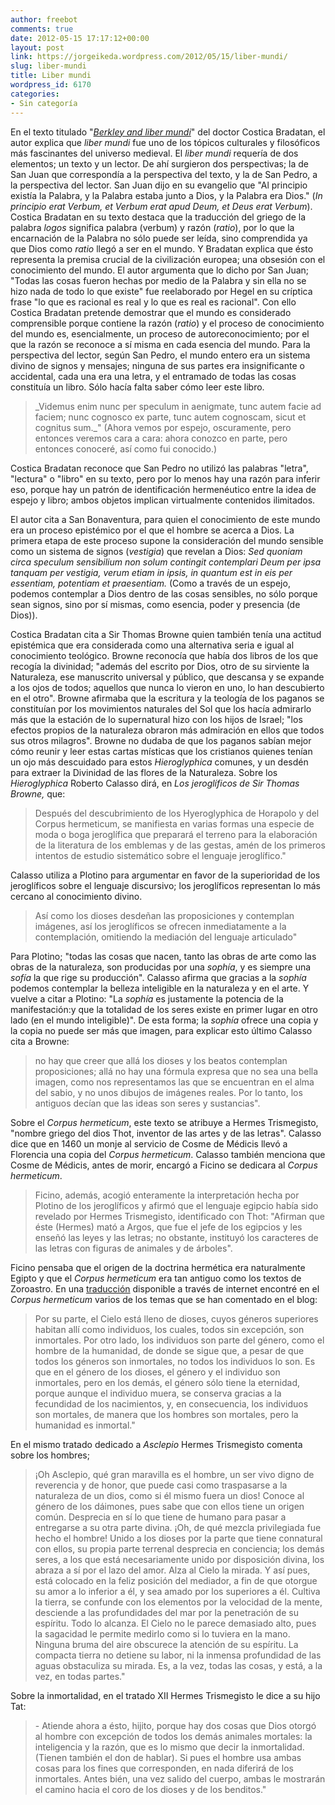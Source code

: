 ```yaml
---
author: freebot
comments: true
date: 2012-05-15 17:17:12+00:00
layout: post
link: https://jorgeikeda.wordpress.com/2012/05/15/liber-mundi/
slug: liber-mundi
title: Liber mundi
wordpress_id: 6170
categories:
- Sin categoría
---
```


En el texto titulado "[_Berkley and liber mundi_](http://www.minerva.mic.ul.ie//vol3/liber.html)" del doctor Costica Bradatan, el autor explica que _liber mundi_ fue uno de los tópicos culturales y filosóficos más fascinantes del universo medieval. El _liber mundi_ requería de dos elementos; un texto y un lector. De ahí surgieron dos perspectivas; la de San Juan que correspondía a la perspectiva del texto, y la de San Pedro, a la perspectiva del lector. 
San Juan dijo en su evangelio  que "Al principio existía la Palabra, y la Palabra estaba junto a Dios, y la Palabra era Dios." (_In principio erat Verbum, et Verbum erat apud Deum, et Deus erat Verbum_). Costica Bradatan en su texto destaca que la traducción del griego de la palabra _logos_ significa palabra (verbum) y razón (_ratio_), por lo que la encarnación de la Palabra no sólo puede ser leída, sino comprendida ya que Dios como _ratio_ llegó a ser en el mundo. Y Bradatan explica que ésto representa la premisa crucial de la civilización europea; una obsesión con el conocimiento del mundo. El autor argumenta que lo dicho por San Juan; "Todas las cosas fueron hechas por medio de la Palabra y sin ella no se hizo nada de todo lo que existe" fue reelaborado por Hegel en su críptica frase "lo que es racional es real y lo que es real es racional".   Con ello Costica Bradatan pretende demostrar que el mundo es considerado comprensible porque contiene la razón (_ratio_) y el proceso de conocimiento del mundo es, esencialmente, un proceso de autoreconocimiento; por el que la razón se reconoce a sí misma en cada esencia del mundo. 
Para la perspectiva del lector, según San Pedro, el mundo entero era un sistema divino de signos y mensajes; ninguna de sus partes era insignificante o accidental, cada una era una letra, y el entramado de todas las cosas constituía un libro. Sólo hacía falta saber cómo leer este libro.



<blockquote>_Videmus enim nunc per speculum in aenigmate, tunc autem facie ad faciem; nunc cognosco ex parte, tunc autem cognoscam, sicut et cognitus sum._"  (Ahora vemos por espejo, oscuramente, pero entonces veremos cara a cara: ahora conozco en parte, pero entonces conoceré, así como fui conocido.)</blockquote>




Costica Bradatan reconoce que San Pedro no utilizó las palabras "letra", "lectura" o "libro" en su texto, pero por lo menos hay una razón para inferir eso, porque hay un patrón de identificación hermenéutico entre la idea de espejo y libro; ambos objetos implican virtualmente contenidos ilimitados. 

El autor cita a San Bonaventura, para quien el conocimiento de este mundo era un proceso epistémico por el que el hombre se acerca a Dios. La primera etapa de este proceso supone la consideración del mundo sensible como un sistema de signos (_vestigia_) que revelan a Dios: _Sed quoniam circa speculum sensibilium non solum contingit contemplari Deum per ipsa tanquam per vestigia, verum etiam in ipsis, in quantum est in eis per essentiam, potentiam et praesentiam._ (Como a través de un espejo, podemos contemplar a Dios dentro de las cosas sensibles, no sólo porque sean signos, sino por sí mismas, como esencia, poder y presencia (de Dios)). 

Costica Bradatan cita a Sir Thomas Browne quien también tenía una actitud epistémica que era considerada como una alternativa seria e igual al conocimiento teológico. Browne reconocía que había dos libros de los que recogía la divinidad; "además del escrito por Dios, otro de su sirviente la Naturaleza, ese manuscrito universal y público, que descansa y se expande a los ojos de todos; aquellos que nunca lo vieron en uno, lo han descubierto en el otro". Browne afirmaba que  la escritura y la teología de los paganos se constituían por los movimientos naturales del Sol que los hacía admirarlo  más que la estación de lo supernatural hizo con los hijos de Israel; "los efectos propios de la naturaleza obraron más admiración en ellos que todos sus otros milagros". Browne no dudaba de que los paganos sabían mejor cómo reunir y leer estas cartas místicas que  los cristianos quienes tenían un ojo más descuidado para estos _Hieroglyphica_ comunes, y un desdén para extraer la Divinidad de las flores de la Naturaleza. 
Sobre los _Hieroglyphica_ Roberto Calasso dirá, en _Los jeroglíficos de Sir Thomas Browne,_ que:




<blockquote>Después del descubrimiento de los Hyeroglyphica de Horapolo y del Corpus hermeticum, se manifiesta en varias formas una especie de moda o boga jeroglífica que preparará el terreno para la elaboración de la literatura de los emblemas y de las gestas, amén de los primeros intentos de estudio sistemático sobre el lenguaje jeroglífico."</blockquote>



Calasso utiliza a Plotino para argumentar en favor de la superioridad de los jeroglíficos sobre el lenguaje discursivo; los jeroglíficos representan lo más cercano al conocimiento divino. 




<blockquote>Así como los dioses desdeñan las proposiciones y contemplan imágenes, así los jeroglíficos se ofrecen inmediatamente a la contemplación, omitiendo la mediación del lenguaje articulado"</blockquote>



Para Plotino; "todas las cosas que nacen, tanto las obras de arte como las obras de la naturaleza, son producidas por una _sophía_, y es siempre una _sofía_ la que rige su producción". Calasso afirma que gracias a la _sophía_ podemos contemplar la belleza inteligible en la naturaleza y en el arte. Y vuelve a citar a Plotino: "La _sophía_ es justamente la potencia de la manifestación:y que la totalidad de los seres existe en primer lugar en otro lado (en el mundo inteligible)". De esta forma; la _sophía_ ofrece una copia y la copia no puede ser más que imagen,  para explicar esto último Calasso cita a Browne:





<blockquote>no hay que creer que allá los dioses y los beatos contemplan proposiciones; allá no hay una fórmula expresa que no sea una bella imagen, como nos representamos las que se encuentran en el alma del sabio, y no unos dibujos de imágenes reales. Por lo tanto, los antiguos decían que las ideas son seres y sustancias".</blockquote>



Sobre el _Corpus hermeticum_, este texto se atribuye a Hermes Trismegisto, "nombre griego del dios Thot, inventor de las artes y de las letras". Calasso dice que en 1460 un monje al servicio de Cosme de Médicis llevó a Florencia una copia del _Corpus hermeticum_. Calasso también menciona que  Cosme de Médicis, antes de morir,  encargó a Ficino se dedicara al _Corpus hermeticum_.



<blockquote>
Ficino, además, acogió enteramente la interpretación hecha por Plotino de los jeroglíficos y afirmó que el lenguaje egipcio había sido revelado por Hermes Trismegisto, identificado con Thot: "Afirman que éste (Hermes) mató a Argos, que fue el jefe de los egipcios y les enseñó las leyes y las letras; no obstante, instituyó los caracteres de las letras con figuras de animales y de árboles".
</blockquote>



Ficino pensaba que el origen de la doctrina hermética era naturalmente Egipto y que el _Corpus hermeticum_ era tan antiguo como los textos de Zoroastro. En una [traducción](http://www.servisur.com/cultural/hermes/index.html) disponible a través de internet encontré en el _Corpus hermeticum_ varios de los temas que se han comentado en el blog:




<blockquote>Por su parte, el Cielo está lleno de dioses, cuyos géneros superiores habitan allí como individuos, los cuales, todos sin excepción, son inmortales. Por otro lado, los individuos son parte del género, como el hombre de la humanidad, de donde se sigue que, a pesar de que todos los géneros son inmortales, no todos los individuos lo son. Es que en el género de los dioses, el género y el individuo son inmortales, pero en los demás, el género sólo tiene la eternidad, porque aunque el individuo muera, se conserva gracias a la fecundidad de los nacimientos, y, en consecuencia, los individuos son mortales, de manera que los hombres son mortales, pero la humanidad es inmortal."</blockquote>



En el mismo tratado dedicado a _Asclepio_ Hermes Trismegisto comenta sobre los hombres;




<blockquote>¡Oh Asclepio, qué gran maravilla es el hombre, un ser vivo digno de reverencia y de honor, que puede casi como traspasarse a la naturaleza de un dios, como si él mismo fuera un dios! Conoce al género de los dáimones, pues sabe que con ellos tiene un origen común. Desprecia en sí lo que tiene de humano para pasar a entregarse a su otra parte divina. ¡Oh, de qué mezcla privilegiada fue hecho el hombre! Unido a los dioses por la parte que tiene connatural con ellos, su propia parte terrenal desprecia en conciencia; los demás seres, a los que está necesariamente unido por disposición divina, los abraza a sí por el lazo del amor. Alza al Cielo la mirada. Y así pues, está colocado en la feliz posición del mediador, a fin de que otorgue su amor a lo inferior a él, y sea amado por los superiores a él. Cultiva la tierra, se confunde con los elementos por la velocidad de la mente, desciende a las profundidades del mar por la penetración de su espíritu. Todo lo alcanza. El Cielo no le parece demasiado alto, pues la sagacidad le permite medirlo como si lo tuviera en la mano. Ninguna bruma del aire obscurece la atención de su espíritu. La compacta tierra no detiene su labor, ni la inmensa profundidad de las aguas obstaculiza su mirada. Es, a la vez, todas las cosas, y está, a la vez, en todas partes."</blockquote>




Sobre la inmortalidad, en el tratado XII Hermes Trismegisto le dice a su hijo Tat:



<blockquote>- Atiende ahora a ésto, hijito, porque hay dos cosas que Dios otorgó al hombre con excepción de todos los demás animales mortales: la inteligencia y la razón, que es lo mismo que decir la inmortalidad. (Tienen también el don de hablar). Si pues el hombre usa ambas cosas para los fines que corresponden, en nada diferirá de los inmortales. Antes bién, una vez salido del cuerpo, ambas le mostrarán el camino hacia el coro de los dioses y de los benditos."</blockquote>




